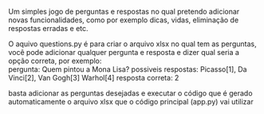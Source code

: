 Um simples jogo de perguntas e respostas no qual pretendo adicionar novas funcionalidades, como por exemplo dicas, vidas, eliminação de respostas erradas e etc. 

O aquivo questions.py é para criar o arquivo xlsx no qual tem as perguntas, você pode adicionar qualquer pergunta e resposta e dizer qual seria a opção correta, por exemplo:  
pergunta: Quem pintou a Mona Lisa?
possiveis respostas: Picasso[1], Da Vinci[2], Van Gogh[3] Warhol[4]
resposta correta: 2

basta adicionar as perguntas desejadas e executar o código que é gerado automaticamente o arquivo xlsx que o código principal (app.py) vai utilizar
